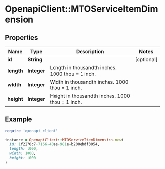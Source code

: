 # OpenapiClient::MTOServiceItemDimension

## Properties

| Name | Type | Description | Notes |
| ---- | ---- | ----------- | ----- |
| **id** | **String** |  | [optional] |
| **length** | **Integer** | Length in thousandth inches. 1000 thou &#x3D; 1 inch. |  |
| **width** | **Integer** | Width in thousandth inches. 1000 thou &#x3D; 1 inch. |  |
| **height** | **Integer** | Height in thousandth inches. 1000 thou &#x3D; 1 inch. |  |

## Example

```ruby
require 'openapi_client'

instance = OpenapiClient::MTOServiceItemDimension.new(
  id: 1f2270c7-7166-40ae-981e-b200ebdf3054,
  length: 1000,
  width: 1000,
  height: 1000
)
```

